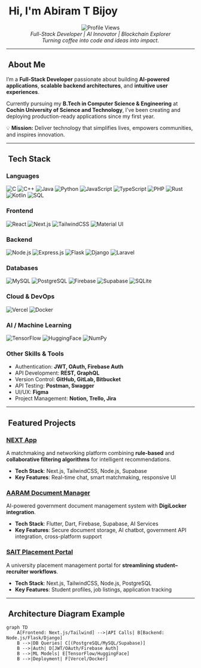 # ​ Hi, I'm Abiram T Bijoy

<div align="center">
  <img src="https://komarev.com/ghpvc/?username=justramm&label=Profile%20Views&color=0e75b6&style=flat" alt="Profile Views" />
  <br/>
  <em>Full-Stack Developer | AI Innovator | Blockchain Explorer</em>
  <br/>
  <em>Turning coffee into code and ideas into impact.</em>
</div>

---

## ​ About Me
I’m a **Full-Stack Developer** passionate about building **AI-powered applications**, **scalable backend architectures**, and **intuitive user experiences**.

Currently pursuing my **B.Tech in Computer Science & Engineering** at **Cochin University of Science and Technology**, I’ve been creating and deploying production-ready applications since my first year.

💡 **Mission:** Deliver technology that simplifies lives, empowers communities, and inspires innovation.

---

## ​ Tech Stack

### **Languages**
![C](https://img.shields.io/badge/-C-00599C?style=flat-square&logo=c)
![C++](https://img.shields.io/badge/-C++-00599C?style=flat-square&logo=cplusplus)
![Java](https://img.shields.io/badge/-Java-007396?style=flat-square&logo=java)
![Python](https://img.shields.io/badge/-Python-3776AB?style=flat-square&logo=python)
![JavaScript](https://img.shields.io/badge/-JavaScript-F7DF1E?style=flat-square&logo=javascript&logoColor=black)
![TypeScript](https://img.shields.io/badge/-TypeScript-3178C6?style=flat-square&logo=typescript)
![PHP](https://img.shields.io/badge/-PHP-777BB4?style=flat-square&logo=php)
![Rust](https://img.shields.io/badge/-Rust-000000?style=flat-square&logo=rust)
![Kotlin](https://img.shields.io/badge/-Kotlin-0095D5?style=flat-square&logo=kotlin)
![SQL](https://img.shields.io/badge/-SQL-4479A1?style=flat-square&logo=postgresql)

### **Frontend**
![React](https://img.shields.io/badge/-React-61DAFB?style=flat-square&logo=react&logoColor=black)
![Next.js](https://img.shields.io/badge/-Next.js-000000?style=flat-square&logo=nextdotjs)
![TailwindCSS](https://img.shields.io/badge/-TailwindCSS-06B6D4?style=flat-square&logo=tailwindcss)
![Material UI](https://img.shields.io/badge/-MaterialUI-0081CB?style=flat-square&logo=mui)

### **Backend**
![Node.js](https://img.shields.io/badge/-Node.js-339933?style=flat-square&logo=node.js)
![Express.js](https://img.shields.io/badge/-Express.js-000000?style=flat-square&logo=express)
![Flask](https://img.shields.io/badge/-Flask-000000?style=flat-square&logo=flask)
![Django](https://img.shields.io/badge/-Django-092E20?style=flat-square&logo=django)
![Laravel](https://img.shields.io/badge/-Laravel-FF2D20?style=flat-square&logo=laravel)

### **Databases**
![MySQL](https://img.shields.io/badge/-MySQL-4479A1?style=flat-square&logo=mysql)
![PostgreSQL](https://img.shields.io/badge/-PostgreSQL-336791?style=flat-square&logo=postgresql)
![Firebase](https://img.shields.io/badge/-Firebase-FFCA28?style=flat-square&logo=firebase)
![Supabase](https://img.shields.io/badge/-Supabase-3ECF8E?style=flat-square&logo=supabase)
![SQLite](https://img.shields.io/badge/-SQLite-003B57?style=flat-square&logo=sqlite)

### **Cloud & DevOps**
![Vercel](https://img.shields.io/badge/-Vercel-000000?style=flat-square&logo=vercel)
![Docker](https://img.shields.io/badge/-Docker-2496ED?style=flat-square&logo=docker)

### **AI / Machine Learning**
![TensorFlow](https://img.shields.io/badge/-TensorFlow-FF6F00?style=flat-square&logo=tensorflow)
![HuggingFace](https://img.shields.io/badge/-HuggingFace-FFD21E?style=flat-square&logo=huggingface)
![NumPy](https://img.shields.io/badge/-NumPy-013243?style=flat-square&logo=numpy)

### **Other Skills & Tools**
- Authentication: **JWT, OAuth, Firebase Auth**
- API Development: **REST, GraphQL**
- Version Control: **GitHub, GitLab, Bitbucket**
- API Testing: **Postman, Swagger**
- UI/UX: **Figma**
- Project Management: **Notion, Trello, Jira**

---

## ​ Featured Projects

### **[NEXT App](https://next-app-lake-nu.vercel.app/)**
A matchmaking and networking platform combining **rule-based** and **collaborative filtering algorithms** for intelligent recommendations.  
- **Tech Stack**: Next.js, TailwindCSS, Node.js, Supabase  
- **Key Features**: Real-time chat, smart matchmaking, responsive UI

### **[AARAM Document Manager](https://aaramprojectmain.vercel.app/)**
AI-powered government document management system with **DigiLocker integration**.  
- **Tech Stack**: Flutter, Dart, Firebase, Supabase, AI Services  
- **Key Features**: Secure document storage, AI chatbot, government API integration, cross-platform support

### **[SAIT Placement Portal](https://sait-placement-portal.vercel.app/)**
A university placement management portal for **streamlining student–recruiter workflows**.  
- **Tech Stack**: Next.js, TailwindCSS, Node.js, PostgreSQL  
- **Key Features**: Student profiles, job listings, application tracking

---

## ​ Architecture Diagram Example

```mermaid
graph TD
    A[Frontend: Next.js/Tailwind] -->|API Calls| B[Backend: Node.js/Flask/Django]
    B -->|DB Queries| C[(PostgreSQL/MySQL/Supabase)]
    B -->|Auth| D[JWT/OAuth/Firebase Auth]
    B -->|ML Models| E[TensorFlow/HuggingFace]
    B -->|Deployment| F[Vercel/Docker]
